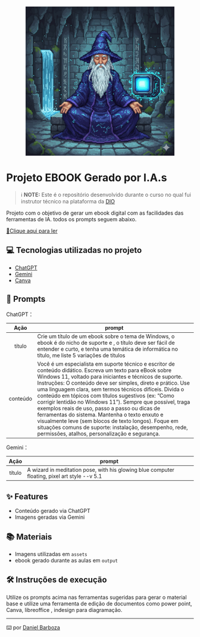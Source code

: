 <p align="center">
<img 
    src="https://github.com/DevDanielBarboza/Windows_11_Descomplicado_EBOOK_IA/blob/main/Ebook/assets/Gemini_Generated_Image_nwi3g5nwi3g5nwi3.png"
    width="400"  
/>
</p>

# Projeto EBOOK Gerado por I.A.s


 > ℹ️ **NOTE:** Este é o repositório desenvolvido durante o curso no qual fui instrutor técnico na plataforma da [DIO](https://dio.me)

Projeto com o objetivo de gerar um ebook digital com as facilidades das ferramentas de IA. todos os prompts
seguem abaixo.

<a href="https://github.com/DevDanielBarboza/Windows_11_Descomplicado_EBOOK_IA/blob/main/Ebook/output/Windows%2011%20Descomplicado.pdf" title="View PDF now"> 📕Clique aqui para ler</a>

## 💻 Tecnologias utilizadas no projeto

- [ChatGPT](https://chat.openai.com/) 
- [Gemini](https://gemini.google.com/)
- [Canva](https://www.canva.com/)

## 🧠 Prompts


ChatGPT：

|   Ação   | prompt                                                                                                                                                                                                                                                                         |
| :------: | ------------------------------------------------------------------------------------------------------------------------------------------------------------------------------------------------------------------------------------------------------------------------------ |
|  título  | Crie um título de um ebook sobre o tema de Windows, o ebook é do nicho de suporte e , o título deve ser fácil de entender e curto, e tenha uma temática de informática no título, me liste 5 variações de títulos                                                        |
| conteúdo | Você é um especialista em suporte técnico e escritor de conteúdo didático. Escreva um texto para eBook sobre Windows 11, voltado para iniciantes e técnicos de suporte. Instruções: O conteúdo deve ser simples, direto e prático.  Use uma linguagem clara, sem termos técnicos difíceis.  Divida o conteúdo em tópicos com títulos sugestivos (ex: “Como corrigir lentidão no Windows 11”).  Sempre que possível, traga exemplos reais de uso, passo a passo ou dicas de ferramentas do sistema.  Mantenha o texto enxuto e visualmente leve (sem blocos de texto longos).  Foque em situações comuns de suporte: instalação, desempenho, rede, permissões, atalhos, personalização e segurança. |


Gemini：

|  Ação  | prompt                                                                                 |
| :----: | -------------------------------------------------------------------------------------- |
| título | A wizard in meditation pose, with his glowing blue computer floating, pixel art style --v 5.1 |

## ✨ Features

- Conteúdo gerado via ChatGPT
- Imagens geradas via Gemini

## 📚 Materiais

- Imagens utilizadas em `assets`
- ebook gerado durante as aulas em `output`

## 🛠️ Instruções de execução

Utilize os prompts acima nas ferramentas sugeridas para gerar o material base e utilize uma ferramenta de edição de documentos como power point, Canva, libreoffice , indesign para diagramação.

---

⌨️ por [Daniel Barboza](https://www.linkedin.com/in/daniel-barboza-rangel/)
